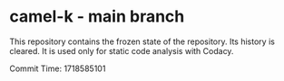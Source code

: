 # camel-k - main branch

This repository contains the frozen state of the repository.
Its history is cleared. It is used only for static code
analysis with Codacy.

Commit Time: 1718585101